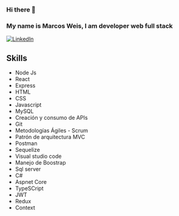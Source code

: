 ### Hi there 👋

### My name is Marcos Weis, I am developer web full stack 

[![LinkedIn](https://img.shields.io/badge/LinkedIn-Marcos_Weis-2a9d8f?style=for-the-badge&logo=linkedin&logoColor=white&labelColor=101010)](https://www.linkedin.com/in/marcos-weis-53702122a)

## Skills
- Node Js
- React
- Express
- HTML
- CSS
- Javascript
- MySQL
- Creación y consumo de APIs
- Git
- Metodologías Ágiles - Scrum
- Patrón de arquitectura MVC
- Postman
- Sequelize
- Visual studio code
- Manejo de Boostrap
- Sql server
- C# 
- Aspnet Core
- TypeSCript 
- JWT
- Redux
- Context 


